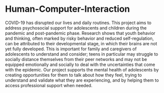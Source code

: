 # Human-Computer-Interaction
COVID-19 has disrupted our lives and daily routines. This project aims to address psychosocial support for adolescents and children during the pandemic and post-pandemic phase. Research shows that youth behavior and thinking, often marked by risky behavior and reduced self-regulation, can be attributed to their developmental stage, in which their brains are not yet fully developed. This is important for family and caregivers of adolescents to understand and consider; teens in particular may struggle to socially distance themselves from their peer networks and may not be equipped emotionally and socially to deal with the uncertainties that come with the epidemic. Our project supports the mental health of adolescents by creating opportunities for them to talk about how they feel, trying to understand and validate what they are experiencing, and by helping them to access professional support when needed.

